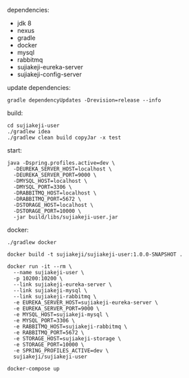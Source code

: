dependencies: 
- jdk 8
- nexus
- gradle
- docker
- mysql
- rabbitmq
- sujiakeji-eureka-server
- sujiakeji-config-server

update dependencies:
```
gradle dependencyUpdates -Drevision=release --info
```

build: 
```
cd sujiakeji-user
./gradlew idea
./gradlew clean build copyJar -x test
```

start:
```
java -Dspring.profiles.active=dev \
  -DEUREKA_SERVER_HOST=localhost \
  -DEUREKA_SERVER_PORT=9000 \
  -DMYSQL_HOST=localhost \
  -DMYSQL_PORT=3306 \
  -DRABBITMQ_HOST=localhost \
  -DRABBITMQ_PORT=5672 \
  -DSTORAGE_HOST=localhost \
  -DSTORAGE_PORT=10000 \
  -jar build/libs/sujiakeji-user.jar
```

docker:
```
./gradlew docker

docker build -t sujiakeji/sujiakeji-user:1.0.0-SNAPSHOT .

docker run -it --rm \
  --name sujiakeji-user \
  -p 10200:10200 \
  --link sujiakeji-eureka-server \
  --link sujiakeji-mysql \
  --link sujiakeji-rabbitmq \
  -e EUREKA_SERVER_HOST=sujiakeji-eureka-server \
  -e EUREKA_SERVER_PORT=9000 \
  -e MYSQL_HOST=sujiakeji-mysql \
  -e MYSQL_PORT=3306 \
  -e RABBITMQ_HOST=sujiakeji-rabbitmq \
  -e RABBITMQ_PORT=5672 \
  -e STORAGE_HOST=sujiakeji-storage \
  -e STORAGE_PORT=10000 \
  -e SPRING_PROFILES_ACTIVE=dev \
  sujiakeji/sujiakeji-user

docker-compose up
```
